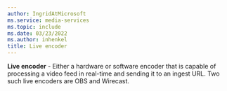 ```yaml
---
author: IngridAtMicrosoft
ms.service: media-services
ms.topic: include
ms.date: 03/23/2022
ms.author: inhenkel
title: Live encoder
---
```


**Live encoder** - Either a hardware or software encoder that is capable of processing a video feed in real-time and sending it to an ingest URL. Two such live encoders are OBS and Wirecast.